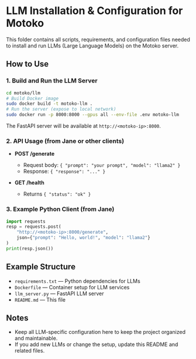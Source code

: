 # LLM Installation & Configuration for Motoko

This folder contains all scripts, requirements, and configuration files needed to install and run LLMs (Large Language Models) on the Motoko server.

## How to Use

### 1. Build and Run the LLM Server

```bash
cd motoko/llm
# Build Docker image
sudo docker build -t motoko-llm .
# Run the server (expose to local network)
sudo docker run -p 8000:8000 --gpus all --env-file .env motoko-llm
```

The FastAPI server will be available at `http://<motoko-ip>:8000`.

### 2. API Usage (from Jane or other clients)

- **POST /generate**
  - Request body: `{ "prompt": "your prompt", "model": "llama2" }`
  - Response: `{ "response": "..." }`

- **GET /health**
  - Returns `{ "status": "ok" }`

### 3. Example Python Client (from Jane)

```python
import requests
resp = requests.post(
    "http://<motoko-ip>:8000/generate",
    json={"prompt": "Hello, world!", "model": "llama2"}
)
print(resp.json())
```

## Example Structure
- `requirements.txt` — Python dependencies for LLMs
- `Dockerfile` — Container setup for LLM services
- `llm_server.py` — FastAPI LLM server
- `README.md` — This file

## Notes
- Keep all LLM-specific configuration here to keep the project organized and maintainable.
- If you add new LLMs or change the setup, update this README and related files.

